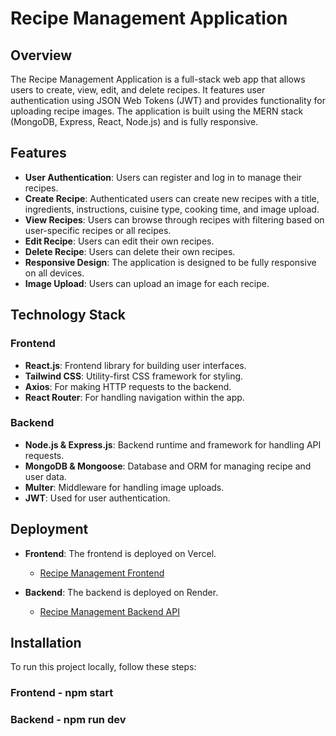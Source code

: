 # Recipe Management Application

## Overview

The Recipe Management Application is a full-stack web app that allows users to create, view, edit, and delete recipes. It features user authentication using JSON Web Tokens (JWT) and provides functionality for uploading recipe images. The application is built using the MERN stack (MongoDB, Express, React, Node.js) and is fully responsive.

## Features

- **User Authentication**: Users can register and log in to manage their recipes.
- **Create Recipe**: Authenticated users can create new recipes with a title, ingredients, instructions, cuisine type, cooking time, and image upload.
- **View Recipes**: Users can browse through recipes with filtering based on user-specific recipes or all recipes.
- **Edit Recipe**: Users can edit their own recipes.
- **Delete Recipe**: Users can delete their own recipes.
- **Responsive Design**: The application is designed to be fully responsive on all devices.
- **Image Upload**: Users can upload an image for each recipe.

## Technology Stack

### Frontend
- **React.js**: Frontend library for building user interfaces.
- **Tailwind CSS**: Utility-first CSS framework for styling.
- **Axios**: For making HTTP requests to the backend.
- **React Router**: For handling navigation within the app.

### Backend
- **Node.js & Express.js**: Backend runtime and framework for handling API requests.
- **MongoDB & Mongoose**: Database and ORM for managing recipe and user data.
- **Multer**: Middleware for handling image uploads.
- **JWT**: Used for user authentication.

## Deployment

- **Frontend**: The frontend is deployed on Vercel.
  - [Recipe Management Frontend](https://recipe-managment.vercel.app/)

- **Backend**: The backend is deployed on Render.
  - [Recipe Management Backend API](https://recipemanagment-z7iv.onrender.com/api/recipes)

## Installation

To run this project locally, follow these steps:
### Frontend - npm start
### Backend - npm run dev
